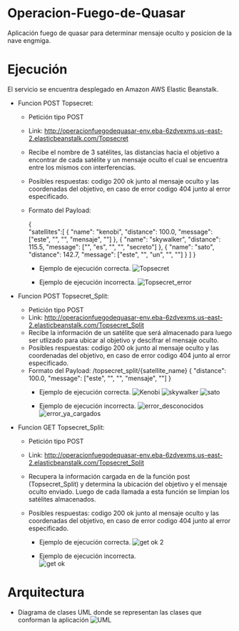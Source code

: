 # Operacion-Fuego-de-Quasar

Aplicación fuego de quasar para determinar mensaje oculto y posicion de la nave engmiga.

# Ejecución

El servicio se encuentra desplegado en Amazon AWS Elastic Beanstalk.

* Funcion POST Topsecret: 
  * Petición tipo POST
  * Link: http://operacionfuegodequasar-env.eba-6zdvexms.us-east-2.elasticbeanstalk.com/Topsecret
  * Recibe el nombre de 3 satélites, las distancias hacia el objetivo a encontrar de cada satélite y un mensaje oculto el cual se encuentra entre los mismos con interferencias.
  * Posibles respuestas: codigo 200 ok junto al mensaje oculto y las coordenadas del objetivo, en caso de error codigo 404 junto al error especificado.
  * Formato del Payload:

    {	
      "satellites":[
          {
          "name": "kenobi",
          "distance": 100.0,
          "message": ["este", "", "", "mensaje", ""]
          },
          {
          "name": "skywalker",
          "distance": 115.5,
          "message": ["", "es", "", "", "secreto"]
          },
          {
          "name": "sato",
          "distance": 142.7,
          "message": ["este", "", "un", "", ""]
          }
        ]
    }


    * Ejemplo de ejecución correcta.
![Topsecret](https://user-images.githubusercontent.com/20496342/128645497-c58bea9c-949b-457d-ba22-050e74bcbc56.png)


    * Ejemplo de ejecución incorrecta.
![Topsecret_error](https://user-images.githubusercontent.com/20496342/128645386-cc65c04a-723b-4da7-adf5-ef25995abafd.png)

* Funcion POST Topsecret_Split: 
  * Petición tipo POST
  * Link: http://operacionfuegodequasar-env.eba-6zdvexms.us-east-2.elasticbeanstalk.com/Topsecret_Split   
  * Recibe la información de un satélite que será almacenado para luego ser utlizado para ubicar al objetivo y descifrar el mensaje oculto.
  * Posibles respuestas: codigo 200 ok junto al mensaje oculto y las coordenadas del objetivo, en caso de error codigo 404 junto al error especificado.
  * Formato del Payload:
    /topsecret_split/{satellite_name}
    {
    "distance": 100.0,
    "message": ["este", "", "", "mensaje", ""]
    }
    * Ejemplo de ejecución correcta.
    ![Kenobi](https://user-images.githubusercontent.com/20496342/128645926-06d11f94-4f97-4374-ad81-2451b635a4fd.png)
    ![skywalker](https://user-images.githubusercontent.com/20496342/128645870-c496e0f8-e9ff-4b04-85c5-280f7f1e6102.png)
    ![sato](https://user-images.githubusercontent.com/20496342/128645867-1306ee01-89a6-405e-aef8-c82adf9a8e28.png)
    
    * Ejemplo de ejecución incorrecta.
    ![error_desconocidos](https://user-images.githubusercontent.com/20496342/128645958-0f930752-bc37-4b15-bd57-b562aa0d3987.png)
    ![error_ya_cargados](https://user-images.githubusercontent.com/20496342/128645959-8dfc585a-d12d-4e71-8c3f-29dca6515130.png)

* Funcion GET Topsecret_Split: 
  * Petición tipo POST
  * Link: http://operacionfuegodequasar-env.eba-6zdvexms.us-east-2.elasticbeanstalk.com/Topsecret_Split  
  * Recupera la información cargada en de la función post (Topsecret_Split) y determina la ubicación del objetivo y el mensaje oculto enviado. Luego de cada llamada a esta   función se limpian los satélites almacenados. 
  * Posibles respuestas: codigo 200 ok junto al mensaje oculto y las coordenadas del objetivo, en caso de error codigo 404 junto al error especificado.
  
    * Ejemplo de ejecución correcta.
  ![get ok 2](https://user-images.githubusercontent.com/20496342/128646152-31a3f592-9984-4e65-8646-b47391c7fdba.png)

    * Ejemplo de ejecución incorrecta.  
  ![get ok](https://user-images.githubusercontent.com/20496342/128646100-5e66193d-510a-4741-8bbe-cbc68b85a28a.png)
  
# Arquitectura
 * Diagrama de clases UML donde se representan las clases que conforman la aplicación
 ![UML](https://user-images.githubusercontent.com/20496342/128646216-955c8e86-2650-405e-92f2-f4541c5adc34.png)




